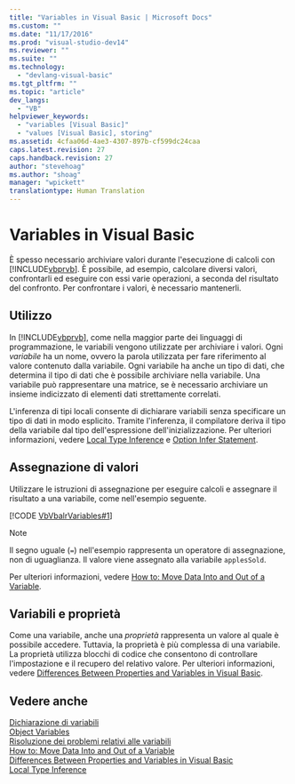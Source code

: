 ```yaml
---
title: "Variables in Visual Basic | Microsoft Docs"
ms.custom: ""
ms.date: "11/17/2016"
ms.prod: "visual-studio-dev14"
ms.reviewer: ""
ms.suite: ""
ms.technology: 
  - "devlang-visual-basic"
ms.tgt_pltfrm: ""
ms.topic: "article"
dev_langs: 
  - "VB"
helpviewer_keywords: 
  - "variables [Visual Basic]"
  - "values [Visual Basic], storing"
ms.assetid: 4cfaa06d-4ae3-4307-897b-cf599dc24caa
caps.latest.revision: 27
caps.handback.revision: 27
author: "stevehoag"
ms.author: "shoag"
manager: "wpickett"
translationtype: Human Translation
---
```

# Variables in Visual Basic
È spesso necessario archiviare valori durante l'esecuzione di calcoli con [!INCLUDE[vbprvb](../../../../csharp/programming-guide/concepts/linq/includes/vbprvb_md.md)].  È possibile, ad esempio, calcolare diversi valori, confrontarli ed eseguire con essi varie operazioni, a seconda del risultato del confronto.  Per confrontare i valori, è necessario mantenerli.  
  
## Utilizzo  
 In [!INCLUDE[vbprvb](../../../../csharp/programming-guide/concepts/linq/includes/vbprvb_md.md)], come nella maggior parte dei linguaggi di programmazione, le variabili vengono utilizzate per archiviare i valori.  Ogni *variabile* ha un nome, ovvero la parola utilizzata per fare riferimento al valore contenuto dalla variabile.  Ogni variabile ha anche un tipo di dati, che determina il tipo di dati che è possibile archiviare nella variabile.  Una variabile può rappresentare una matrice, se è necessario archiviare un insieme indicizzato di elementi dati strettamente correlati.  
  
 L'inferenza di tipi locali consente di dichiarare variabili senza specificare un tipo di dati in modo esplicito.  Tramite l'inferenza, il compilatore deriva il tipo della variabile dal tipo dell'espressione dell'inizializzazione.  Per ulteriori informazioni, vedere [Local Type Inference](../../../../visual-basic/programming-guide/language-features/variables/local-type-inference.md) e [Option Infer Statement](../../../../visual-basic/language-reference/statements/option-infer-statement.md).  
  
## Assegnazione di valori  
 Utilizzare le istruzioni di assegnazione per eseguire calcoli e assegnare il risultato a una variabile, come nell'esempio seguente.  
  
 [!CODE [VbVbalrVariables#1](../CodeSnippet/VS_Snippets_VBCSharp/VbVbalrVariables#1)]  
  
> [!NOTE]
>  Il segno uguale \(`=`\) nell'esempio rappresenta un operatore di assegnazione, non di uguaglianza.  Il valore viene assegnato alla variabile `applesSold`.  
  
 Per ulteriori informazioni, vedere [How to: Move Data Into and Out of a Variable](../../../../visual-basic/programming-guide/language-features/variables/how-to-move-data-into-and-out-of-a-variable.md).  
  
## Variabili e proprietà  
 Come una variabile, anche una *proprietà* rappresenta un valore al quale è possibile accedere.  Tuttavia, la proprietà è più complessa di una variabile.  La proprietà utilizza blocchi di codice che consentono di controllare l'impostazione e il recupero del relativo valore.  Per ulteriori informazioni, vedere [Differences Between Properties and Variables in Visual Basic](../../../../visual-basic/programming-guide/language-features/procedures/differences-between-properties-and-variables.md).  
  
## Vedere anche  
 [Dichiarazione di variabili](../../../../visual-basic/programming-guide/language-features/variables/variable-declaration.md)   
 [Object Variables](../../../../visual-basic/programming-guide/language-features/variables/object-variables.md)   
 [Risoluzione dei problemi relativi alle variabili](../../../../visual-basic/programming-guide/language-features/variables/troubleshooting-variables.md)   
 [How to: Move Data Into and Out of a Variable](../../../../visual-basic/programming-guide/language-features/variables/how-to-move-data-into-and-out-of-a-variable.md)   
 [Differences Between Properties and Variables in Visual Basic](../../../../visual-basic/programming-guide/language-features/procedures/differences-between-properties-and-variables.md)   
 [Local Type Inference](../../../../visual-basic/programming-guide/language-features/variables/local-type-inference.md)